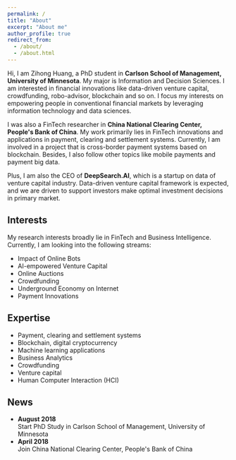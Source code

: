 ```yaml
---
permalink: /
title: "About"
excerpt: "About me"
author_profile: true
redirect_from: 
  - /about/
  - /about.html
---
```


Hi, I am Zihong Huang, a PhD student in **Carlson School of Management, University of Minnesota**. My major is Information and Decision Sciences. 
I am interested in financial innovations like data-driven venture capital, crowdfunding, robo-advisor, blockchain and so on. I focus my interests on 
empowering people in conventional financial markets by leveraging information technology and data sciences.<br>

I was also a FinTech researcher in **China National Clearing Center, People's Bank of China**. My work primarily lies in FinTech innovations and applications in
payment, clearing and settlement systems. Currently, I am involved in a project that is cross-border payment systems based on blockchain. 
Besides, I also follow other topics like mobile payments and payment big data.<br>

Plus, I am also the CEO of **DeepSearch.AI**, which is a startup on data of venture capital industry. Data-driven venture capital framework is expected,
and we are driven to support investors make optimal investment decisions in primary market.



## Interests
My research interests broadly lie in FinTech and Business Intelligence. Currently, I am looking into the following streams:
* Impact of Online Bots 
* AI-empowered Venture Capital
* Online Auctions 
* Crowdfunding
* Underground Economy on Internet 
* Payment Innovations

## Expertise
* Payment, clearing and settlement systems
* Blockchain, digital cryptocurrency
* Machine learning applications
* Business Analytics
* Crowdfunding
* Venture capital
* Human Computer Interaction (HCI)

## News
* **August 2018** 
    <br> Start PhD Study in Carlson School of Management, University of Minnesota
* **April 2018** 
    <br> Join China National Clearing Center, People's Bank of China
  
  